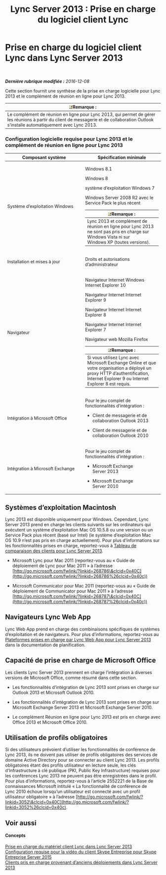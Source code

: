 ﻿---
title: 'Lync Server 2013 : Prise en charge du logiciel client Lync'
TOCTitle: Prise en charge du logiciel client Lync
ms:assetid: a6851e38-ba9a-4f19-9aa7-d8accf4d62b3
ms:mtpsurl: https://technet.microsoft.com/fr-fr/library/Gg412781(v=OCS.15)
ms:contentKeyID: 49298425
ms.date: 12/10/2016
mtps_version: v=OCS.15
ms.translationtype: HT
---

# Prise en charge du logiciel client Lync dans Lync Server 2013

 

_**Dernière rubrique modifiée :** 2016-12-08_

Cette section fournit une synthèse de la prise en charge logicielle pour Lync 2013 et le complément de réunion en ligne pour Lync 2013.

<table>
<thead>
<tr class="header">
<th><img src="images/Gg398920.note(OCS.15).gif" title="note" alt="note" />Remarque :</th>
</tr>
</thead>
<tbody>
<tr class="odd">
<td>Le complément de réunion en ligne pour Lync 2013, qui permet de gérer les réunions à partir du client de messagerie et de collaboration Outlook s’installe automatiquement avec Lync 2013.</td>
</tr>
</tbody>
</table>


### Configuration logicielle requise pour Lync 2013 et le complément de réunion en ligne pour Lync 2013

<table>
<colgroup>
<col style="width: 50%" />
<col style="width: 50%" />
</colgroup>
<thead>
<tr class="header">
<th>Composant système</th>
<th>Spécification minimale</th>
</tr>
</thead>
<tbody>
<tr class="odd">
<td><p>Système d’exploitation Windows</p></td>
<td><p>Windows 8.1</p>
<p>Windows 8</p>
<p>système d’exploitation Windows 7</p>
<p>Windows Server 2008 R2 avec le Service Pack le plus récent</p>
<div class="alert">
<table>
<thead>
<tr class="header">
<th><img src="images/Gg398920.note(OCS.15).gif" title="note" alt="note" />Remarque :</th>
</tr>
</thead>
<tbody>
<tr class="odd">
<td>Lync 2013 et complément de réunion en ligne pour Lync 2013 ne sont pas pris en charge sur Windows Vista ni sur Windows XP (toutes versions).</td>
</tr>
</tbody>
</table>

</div></td>
</tr>
<tr class="even">
<td><p>Installation et mises à jour</p></td>
<td><p>Droits et autorisations d’administrateur</p></td>
</tr>
<tr class="odd">
<td><p>Navigateur</p></td>
<td><p>Navigateur Internet Windows Internet Explorer 10</p>
<p>Navigateur Internet Internet Explorer 9</p>
<p>Navigateur Internet Internet Explorer 8</p>
<p>Navigateur Internet Internet Explorer 7</p>
<p>Navigateur web Mozilla Firefox</p>
<div class="alert">
<table>
<thead>
<tr class="header">
<th><img src="images/Gg398920.note(OCS.15).gif" title="note" alt="note" />Remarque :</th>
</tr>
</thead>
<tbody>
<tr class="odd">
<td>Si vous utilisez Lync avec Microsoft Exchange Online et que votre organisation a déployé un proxy HTTP d’authentification, Internet Explorer 9 ou Internet Explorer 8 est requis.</td>
</tr>
</tbody>
</table>

</div></td>
</tr>
<tr class="even">
<td><p>Intégration à Microsoft Office</p></td>
<td><p>Pour le jeu complet de fonctionnalités d’intégration :</p>
<ul>
<li><p>Client de messagerie et de collaboration Outlook 2013</p></li>
<li><p>Client de messagerie et de collaboration Outlook 2010</p></li>
</ul></td>
</tr>
<tr class="odd">
<td><p>Intégration à Microsoft Exchange</p></td>
<td><p>Pour le jeu complet de fonctionnalités d’intégration :</p>
<ul>
<li><p>Microsoft Exchange Server 2013</p></li>
<li><p>Microsoft Exchange Server 2010</p></li>
</ul></td>
</tr>
</tbody>
</table>


## Systèmes d’exploitation Macintosh

Lync 2013 est disponible uniquement pour Windows. Cependant, Lync Server 2013 prend en charge les clients suivants sur les ordinateurs qui exécutent un système d’exploitation Mac OS 10.5.8 ou une version ou un Service Pack plus récent (basé sur Intel) (le système d’exploitation Mac OS 10.9 n’est pas pris en charge actuellement). Pour plus d’informations sur les fonctionnalités prises en charge, reportez-vous à [Tableau de comparaison des clients pour Lync Server 2013](lync-server-2013-desktop-client-comparison-tables.md).

  - Microsoft Lync pour Mac 2011 (reportez-vous au « Guide de déploiement de Lync pour Mac 2011 » à l’adresse [http://go.microsoft.com/fwlink/?linkid=268786\&clcid=0x40C](http://go.microsoft.com/fwlink/?linkid=268786%26clcid=0x40c))

  - Microsoft Communicator pour Mac 2011 (reportez-vous au « Guide de déploiement de Communicator pour Mac 2011 » à l’adresse [http://go.microsoft.com/fwlink/?linkid=268787\&clcid=0x40C](http://go.microsoft.com/fwlink/?linkid=268787%26clcid=0x40c))

## Navigateurs Lync Web App

Lync Web App prend en charge des combinaisons spécifiques de systèmes d’exploitation et de navigateurs. Pour plus d’informations, reportez-vous au [Plateformes prises en charge par Lync Web App pour Lync Server 2013](lync-server-2013-lync-web-app-supported-platforms.md) dans la documentation de planification.

## Capacité de prise en charge de Microsoft Office

Les clients Lync Server 2013 prennent en charge l’intégration à diverses versions de Microsoft Office, comme résumé dans cette section.

  - Les fonctionnalités d’intégration de Lync 2013 sont prises en charge sur Outlook 2013 et Microsoft Outlook 2010.

  - Les fonctionnalités d’intégration de Lync 2013 sont prises en charge sur Microsoft Exchange Server 2013 et Microsoft Exchange Server 2010.

  - Le complément Réunion en ligne pour Lync 2013 est pris en charge avec Office 2013 et Microsoft Office 2010.

## Utilisation de profils obligatoires

Si des utilisateurs prévoient d’utiliser les fonctionnalités de conférence de Lync 2013, ils ne doivent pas utiliser de profils obligatoires des services de domaine Active Directory pour se connecter au client Lync 2013. Les profils obligatoires étant des profils utilisateur en lecture seule, les clés d’Infrastructure à clé publique (PKI, Public Key Infrastructure) requises pour les conférences Lync 2013 ne peuvent pas être enregistrées dans le profil. Pour plus d’informations, reportez-vous à l’article 2552221 de la Base de connaissances Microsoft intitulé « La fonctionnalité de conférence de Lync 2010 échoue lorsqu’un utilisateur est connecté avec un profil utilisateur obligatoire » à l’adresse [http://go.microsoft.com/fwlink/?linkid=3052\&clcid=0x40C](http://go.microsoft.com/fwlink/?linkid=3052%26clcid=0x40c).

## Voir aussi

#### Concepts

[Prise en charge du matériel client Lync dans Lync Server 2013](lync-server-2013-lync-client-hardware-support.md)  
[Configuration requise pour la vidéo du client Skype Entreprise pour Skype Entreprise Server 2015](lync-server-2013-lync-client-video-requirements.md)  
[Clients pris en charge provenant d’anciens déploiements dans Lync Server 2013](lync-server-2013-supported-clients-from-previous-deployments.md)

